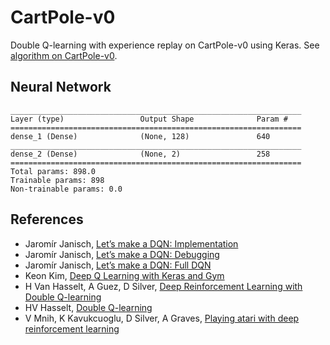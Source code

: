 # CartPole-v0

Double Q-learning with experience replay on CartPole-v0 using Keras. See [algorithm on CartPole-v0](https://gym.openai.com/evaluations/eval_4BlI2j3fQzWHEJUdDAv3w).

## Neural Network

~~~
_________________________________________________________________
Layer (type)                 Output Shape              Param #
=================================================================
dense_1 (Dense)              (None, 128)               640
_________________________________________________________________
dense_2 (Dense)              (None, 2)                 258
=================================================================
Total params: 898.0
Trainable params: 898
Non-trainable params: 0.0
~~~

## References

* Jaromír Janisch, [Let’s make a DQN: Implementation](https://jaromiru.com/2016/10/03/lets-make-a-dqn-implementation/)
* Jaromír Janisch, [Let’s make a DQN: Debugging](https://jaromiru.com/2016/10/12/lets-make-a-dqn-debugging/)
* Jaromír Janisch, [Let’s make a DQN: Full DQN](https://jaromiru.com/2016/10/21/lets-make-a-dqn-full-dqn/)
* Keon Kim, [Deep Q Learning with Keras and Gym](https://keon.io/deep-q-learning/)
* H Van Hasselt, A Guez, D Silver, [Deep Reinforcement Learning with Double Q-learning](https://arxiv.org/pdf/1509.06461.pdf)
* HV Hasselt, [Double Q-learning](http://papers.nips.cc/paper/3964-double-q-learning.pdf)
* V Mnih, K Kavukcuoglu, D Silver, A Graves, [Playing atari with deep reinforcement learning](https://arxiv.org/pdf/1312.5602.pdf)